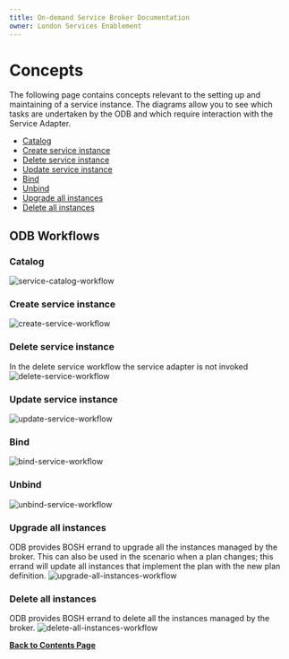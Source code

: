 ```yaml
---
title: On-demand Service Broker Documentation
owner: London Services Enablement
---
```


# Concepts

The following page contains concepts relevant to the setting up and maintaining of a service instance. The diagrams allow you to see which tasks are undertaken by the ODB and which require interaction with the Service Adapter.

- [Catalog](#catalog)
- [Create service instance](#create-service-instance)
- [Delete service instance](#delete-service-instance)
- [Update service instance](#update-service-instance)
- [Bind](#bind)
- [Unbind](#unbind)
- [Upgrade all instances](#upgrade-all-instances)
- [Delete all instances](#delete-all-instances)

## ODB Workflows
<a id="catalog"></a>
### Catalog
![service-catalog-workflow](/on-demand-service-broker/img/service_catalog_workflow.mmd.png)

<a id="create-service-instance"></a>
### Create service instance
![create-service-workflow](/on-demand-service-broker/img/create_service_workflow.mmd.png)

<a id="delete-service-instance"></a>
### Delete service instance
In the delete service workflow the service adapter is not invoked ![delete-service-workflow](/on-demand-service-broker/img/delete_service_workflow.mmd.png)

<a id="update-service-instance"></a>
### Update service instance
![update-service-workflow](/on-demand-service-broker/img/update_service_workflow.mmd.png)

<a id="bind"></a>
### Bind
![bind-service-workflow](/on-demand-service-broker/img/bind_service_workflow.mmd.png)

<a id="unbind"></a>
### Unbind
![unbind-service-workflow](/on-demand-service-broker/img/unbind_service_workflow.mmd.png)

<a id="upgrade-all-instances"></a>
### Upgrade all instances
ODB provides BOSH errand to upgrade all the instances managed by the broker. This can also be used in the scenario when a plan changes; this errand will update all instances that implement the plan with the new plan definition. ![upgrade-all-instances-workflow](/on-demand-service-broker/img/upgrade_all_instances_workflow.mmd.png)

<a id="delete-all-instances"></a>
### Delete all instances
ODB provides BOSH errand to delete all the instances managed by the broker. ![delete-all-instances-workflow](/on-demand-service-broker/img/delete_all_instances_workflow.mmd.png)

**[Back to Contents Page](/on-demand-service-broker/index.html)**
